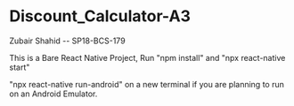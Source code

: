 # Discount_Calculator-A3

Zubair Shahid -- SP18-BCS-179 

This is a Bare React Native Project, Run "npm install" and "npx react-native start" 

"npx react-native run-android" on a new terminal if you are planning to run on an Android Emulator.
